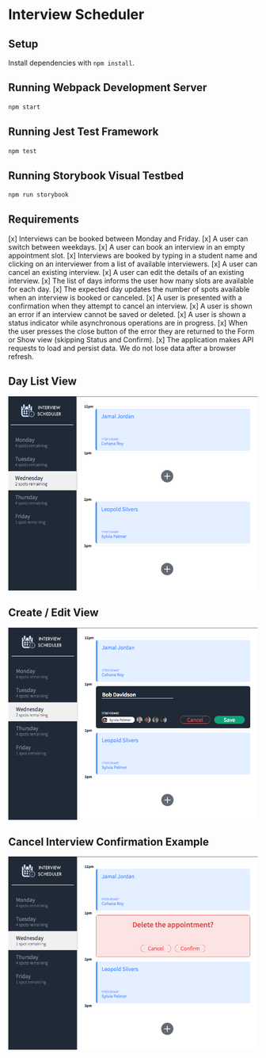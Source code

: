 # Interview Scheduler

## Setup

Install dependencies with `npm install`.

## Running Webpack Development Server

```sh
npm start
```

## Running Jest Test Framework

```sh
npm test
```

## Running Storybook Visual Testbed

```sh
npm run storybook
```
## Requirements
[x] Interviews can be booked between Monday and Friday.
[x] A user can switch between weekdays.
[x] A user can book an interview in an empty appointment slot.
[x] Interviews are booked by typing in a student name and clicking on an interviewer from a list of available interviewers.
[x] A user can cancel an existing interview.
[x] A user can edit the details of an existing interview.
[x] The list of days informs the user how many slots are available for each day.
[x] The expected day updates the number of spots available when an interview is booked or canceled.
[x] A user is presented with a confirmation when they attempt to cancel an interview.
[x] A user is shown an error if an interview cannot be saved or deleted.
[x] A user is shown a status indicator while asynchronous operations are in progress.
[x] When the user presses the close button of the error they are returned to the Form or Show view (skipping Status and Confirm).
[x] The application makes API requests to load and persist data. We do not lose data after a browser refresh.

## Day List View
![Day list view](https://github.com/HatHeadNinja/scheduler-app/blob/master/docs/day-list-example.png)

## Create / Edit View
![Create/edit an interview](https://github.com/HatHeadNinja/scheduler-app/blob/master/docs/create-edit-example.png?raw=true)

## Cancel Interview Confirmation Example
![Cancel interview confirmation](https://github.com/HatHeadNinja/scheduler-app/blob/master/docs/cancel-meeting-confirmation-example.png?raw=true)